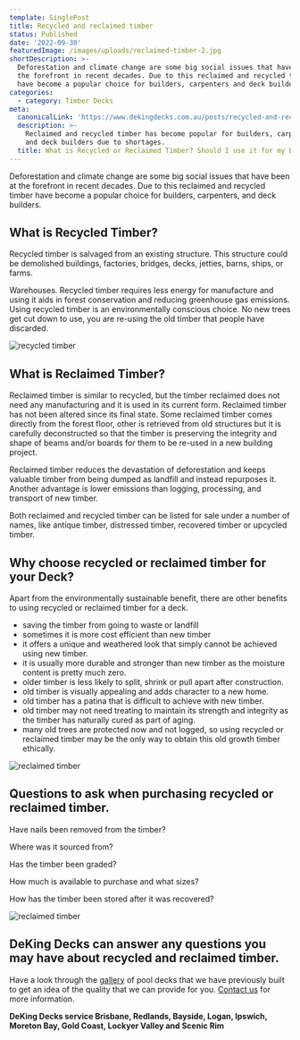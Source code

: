 ```yaml
---
template: SinglePost
title: Recycled and reclaimed timber
status: Published
date: '2022-09-30'
featuredImage: /images/uploads/reclaimed-timber-2.jpg
shortDescription: >-
  Deforestation and climate change are some big social issues that have been in
  the forefront in recent decades. Due to this reclaimed and recycled timber
  have become a popular choice for builders, carpenters and deck builders.
categories:
  - category: Timber Decks
meta:
  canonicalLink: 'https://www.dekingdecks.com.au/posts/recycled-and-reclaimed-timber/'
  description: >-
    Reclaimed and recycled timber has become popular for builders, carpenters,
    and deck builders due to shortages.
  title: What is Recycled or Reclaimed Timber? Should I use it for my Deck?
---
```

Deforestation and climate change are some big social issues that have been at the forefront in recent decades. Due to this reclaimed and recycled timber have become a popular choice for builders, carpenters, and deck builders.

## What is Recycled Timber?

Recycled timber is salvaged from an existing structure. This structure could be demolished buildings, factories, bridges, decks, jetties, barns, ships, or farms.

Warehouses. Recycled timber requires less energy for manufacture and using it aids in forest conservation and reducing greenhouse gas emissions. Using recycled timber is an environmentally conscious choice. No new trees get cut down to use, you are re-using the old timber that people have discarded.

![recycled timber](/images/uploads/recycled-timber.jpg)

## What is Reclaimed Timber?

Reclaimed timber is similar to recycled, but the timber reclaimed does not need any manufacturing and it is used in its current form. Reclaimed timber has not been altered since its final state. Some reclaimed timber comes directly from the forest floor, other is retrieved from old structures but it is carefully deconstructed so that the timber is preserving the integrity and shape of beams and/or boards for them to be re-used in a new building project.

Reclaimed timber reduces the devastation of deforestation and keeps valuable timber from being dumped as landfill and instead repurposes it. Another advantage is lower emissions than logging, processing, and transport of new timber.

Both reclaimed and recycled timber can be listed for sale under a number of names, like antique timber, distressed timber, recovered timber or upcycled timber.

## Why choose recycled or reclaimed timber for your Deck?

Apart from the environmentally sustainable benefit, there are other benefits to using recycled or reclaimed timber for a deck.

* saving the timber from going to waste or landfill
* sometimes it is more cost efficient than new timber
* it offers a unique and weathered look that simply cannot be achieved using new timber.
* it is usually more durable and stronger than new timber as the moisture content is pretty much zero.
* older timber is less likely to split, shrink or pull apart after construction.
* old timber is visually appealing and adds character to a new home.
* old timber has a patina that is difficult to achieve with new timber.
* old timber may not need treating to maintain its strength and integrity as the timber has naturally cured as part of aging.
* many old trees are protected now and not logged, so using recycled or reclaimed timber may be the only way to obtain this old growth timber ethically.

![reclaimed timber](/images/uploads/reclaimed-timber-1.jpg)

## Questions to ask when purchasing recycled or reclaimed timber.

Have nails been removed from the timber?

Where was it sourced from?

Has the timber been graded?

How much is available to purchase and what sizes?

How has the timber been stored after it was recovered?

![reclaimed timber](/images/uploads/reclaimed-timber.jpg)

## DeKing Decks can answer any questions you may have about recycled and reclaimed timber.

Have a look through the [gallery](https://www.dekingdecks.com.au/services/pool-decking/) of pool decks that we have previously built to get an idea of the quality that we can provide for you. [Contact us](https://www.dekingdecks.com.au/contact/) for more information.

**DeKing Decks service Brisbane, Redlands, Bayside, Logan, Ipswich, Moreton Bay, Gold Coast, Lockyer Valley and Scenic Rim**
